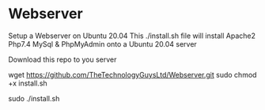 # Webserver
Setup a Webserver on Ubuntu 20.04
This ./install.sh file will install Apache2 Php7.4 MySql & PhpMyAdmin onto a Ubuntu 20.04 server


Download this repo to you server

wget https://github.com/TheTechnologyGuysLtd/Webserver.git
sudo chmod +x install.sh

sudo ./install.sh

